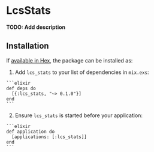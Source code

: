 # LcsStats

**TODO: Add description**

## Installation

If [available in Hex](https://hex.pm/docs/publish), the package can be installed as:

  1. Add `lcs_stats` to your list of dependencies in `mix.exs`:

    ```elixir
    def deps do
      [{:lcs_stats, "~> 0.1.0"}]
    end
    ```

  2. Ensure `lcs_stats` is started before your application:

    ```elixir
    def application do
      [applications: [:lcs_stats]]
    end
    ```

